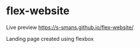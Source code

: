 # flex-website

Live preview https://s-smans.github.io/flex-website/

Landing page created using flexbox
